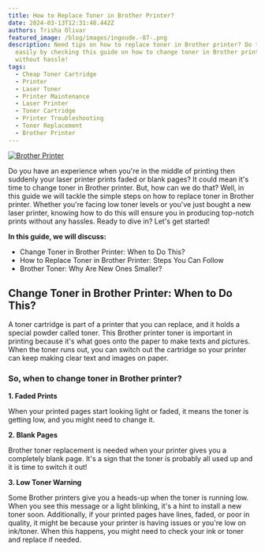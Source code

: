 ```yaml
---
title: How to Replace Toner in Brother Printer?
date: 2024-03-13T12:31:48.442Z
authors: Trisha Olivar
featured_image: /blog/images/ingoude.-87-.png
description: Need tips on how to replace toner in Brother printer? Do this
  easily by checking this guide on how to change toner in Brother printer. Print
  without hassle!
tags:
  - Cheap Toner Cartridge
  - Printer
  - Laser Toner
  - Printer Maintenance
  - Laser Printer
  - Toner Cartridge
  - Printer Troubleshooting
  - Toner Replacement
  - Brother Printer
---
```

[![Brother Printer](/blog/images/ingoude.-87-.png "How to Replace Toner in Brother Printer?")](/blog/images/ingoude.-87-.png)

Do you have an experience when you're in the middle of printing then suddenly your laser printer prints faded or blank pages? It could mean it's time to change toner in Brother printer. But, how can we do that? Well, in this guide we will tackle the simple steps on how to replace toner in Brother printer. Whether you're facing low toner levels or you've just bought a new laser printer, knowing how to do this will ensure you in producing top-notch prints without any hassles. Ready to dive in? Let's get started!

**In this guide, we will discuss:**

* Change Toner in Brother Printer: When to Do This?
* How to Replace Toner in Brother Printer: Steps You Can Follow
* Brother Toner: Why Are New Ones Smaller?

## Change Toner in Brother Printer: When to Do This?

A toner cartridge is part of a printer that you can replace, and it holds a special powder called toner. This Brother printer toner is important in printing because it's what goes onto the paper to make texts and pictures. When the toner runs out, you can switch out the cartridge so your printer can keep making clear text and images on paper.

### So, when to change toner in Brother printer?

**1. Faded Prints**

When your printed pages start looking light or faded, it means the toner is getting low, and you might need to change it.

**2. Blank Pages**

Brother toner replacement is needed when your printer gives you a completely blank page. It's a sign that the toner is probably all used up and it is time to switch it out!

**3. Low Toner Warning**

Some Brother printers give you a heads-up when the toner is running low. When you see this message or a light blinking, it's a hint to install a new toner soon. Additionally, if your printed pages have lines, faded, or poor in quality, it might be because your printer is having issues or you're low on ink/toner. When this happens, you might need to check your ink or toner and replace if needed.

